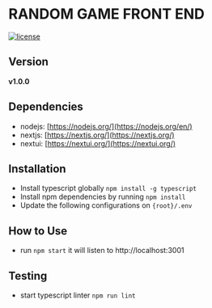 # RANDOM GAME FRONT END

[![license](https://img.shields.io/github/license/mashape/apistatus.svg)]()

## Version

**v1.0.0**

## Dependencies

- nodejs: [https://nodejs.org/](https://nodejs.org/en/)
- nextjs: [https://nextjs.org/](https://nextjs.org/)
- nextui: [https://nextui.org/](https://nextui.org/)

## Installation

- Install typescript globally `npm install -g typescript`
- Install npm dependencies by running `npm install`
- Update the following configurations on `{root}/.env`

## How to Use

- run `npm start` it will listen to http://localhost:3001

## Testing

- start typescript linter `npm run lint`
